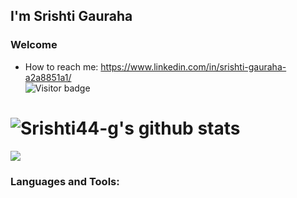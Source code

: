 
## I'm Srishti Gauraha
 ### Welcome 
- How to reach me: https://www.linkedin.com/in/srishti-gauraha-a2a8851a1/
<br>![Visitor badge](https://visitor-badge.glitch.me/badge?page_id=Srishti44-g.visitor-badge)
# ![Srishti44-g's github stats](https://github-readme-stats.vercel.app/api?username=Srishti44-g&theme=omni&show_icons=true)<br>
**<img align="center" src="https://github-readme-stats.vercel.app/api/top-langs/?username=Srishti44-g&theme=radical&line_height=10&hide_langs_below=1&layout=compact" />**
<h3 align="left">Languages and Tools:</h3>
<p align="left"> 
 


